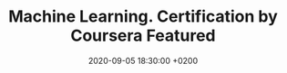 ---
title: >-
    Machine Learning. Certification by Coursera
    <span class="badge badge-pill badge-info">Featured</span>
date: 2020-09-05 18:30:00 +0200
---